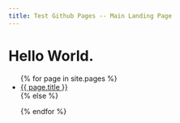 ```yaml
---
title: Test Github Pages -- Main Landing Page
---
```

<h1> Hello World.</h1>
  <ul>
{% for page in site.pages %}
  <li><a href="http://daniel-lawrence.github.io/pages{{ page.url }}">{{ page.title }}</a></li>
{% else %}
    
{% endfor %}
    </ul>
